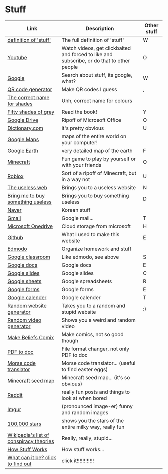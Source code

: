 # Stuff

Link|Description|Other stuff
-|-|-
[definition of 'stuff'](https://www.dictionary.com/browse/stuff)|The full definition of 'stuff'|W
[Youtube](https://youtube.com)|Watch videos, get clickbaited and forced to like and subscribe, or do that to other people|O
[Google](https://google.com)|Search about stuff, its google, what?|W
[QR code generator](https://qr-code-generator.com)|Make QR codes I guess|,
[The correct name for shades](https://digitalsynopsis.com/design/color-thesaurus-correct-names-of-shades/)|Uhh, correct name for colours| 
[Fifty shades of grey](http://readonlinefreebook.com/fifty-shades-of-grey)|Read the book!|Y
[Google Drive](https://drive.google.com)|Ripoff of Microsoft Office|O
[Dictionary.com](https://dictionary.com)|it's pretty obvious|U
[Google Maps](https://google.com/maps)|maps of the entire world on your computer!|
[Google Earth](https://www.google.com/earth/)|very detailed map of the earth|F
[Minecraft](https://www.minecraft.net/en-us/about-minecraft)|Fun game to play by yourself or with your friends|O
[Roblox](https://roblox.com)|Sort of a ripoff of Minecraft, but in a way not|U
[The useless web](https://theuselessweb.com)|Brings you to a useless website|N
[Bring me to buy something useless](https://weirdorconfusing.com/)|Brings you to buy something useless|D
[Naver](https://naver.com)|Korean stuff| 
[Gmail](https://mail.google.com)|Google mail...|T
[Microsoft Onedrive](https://onedrive.com)|Cloud storage from microsoft|H
[Github](https://github.com)|What I used to make this website|E
[Edmodo](https://new.edmodo.com)|Organize homework and stuff| 
[Google classroom](https://google.classroom.com)|Like edmodo, see above|S
[Google docs](https://docs.google.com/document)|Google docs|E
[Google slides](https://docs.google.com/presentation)|Google slides|C
[Google sheets](https://docs.google.com/spreadsheets)|Google spreadsheets|R
[Google forms](https://docs.google.com/forms)|Google forms|E
[Google calender](https://calender.google.com)|Google calender|T
[Random website generator](https://random-ize.com/random-website/)|Takes you to a random and stupid website|:)
[Random video generator](https://random-ize.com/random-youtube/)|Shows you a weird and random video|
[Make Beliefs Comix](https://www.makebeliefscomix.com)|Make comics, not so good though|
[PDF to doc](https://pdf2doc.com/)|File format changer, not only PDF to doc|
[Morse code translator](https://morsecode.world/international/translator.html)|Morse code translator... (useful to find easter eggs)|
[Minecraft seed map](https://www.chunkbase.com/apps/seed-map)|Minecraft seed map... (it's so obvious)|
[Reddit](https://www.reddit.com/)|really fun posts and things to look at when bored|
[Imgur](https://imgur.com/)|(pronounced image-er) funny and random images|
[100,000 stars](https://stars.chromeexperiments.com/)|shows you the stars of the entire milky way, really fun|
[Wikipedia's list of conspiracy theories](https://en.wikipedia.org/wiki/List_of_conspiracy_theories)|Really, really, stupid...|
[How Stuff Works](https://www.howstuffworks.com/)|How stuff works...|
[What can it be? click to find out](https://cant-not-tweet-this.com/)|click it!!!!!!!!!!!!|
